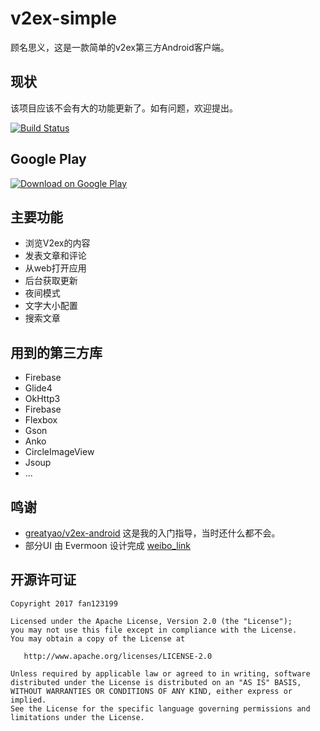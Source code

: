# v2ex-simple

顾名思义，这是一款简单的v2ex第三方Android客户端。

## 现状

该项目应该不会有大的功能更新了。如有问题，欢迎提出。


[![Build Status](https://travis-ci.org/fan123199/v2ex-simple.svg?branch=master)](https://travis-ci.org/fan123199/v2ex-simple)

## Google Play

[![Download on Google Play](http://developer.android.com/images/brand/en_generic_rgb_wo_45.png)](https://play.google.com/store/apps/details?id=im.fdx.v2ex)



## 主要功能

+ 浏览V2ex的内容
+ 发表文章和评论
+ 从web打开应用
+ 后台获取更新
+ 夜间模式
+ 文字大小配置
+ 搜索文章

## 用到的第三方库

+ Firebase
+ Glide4
+ OkHttp3
+ Firebase
+ Flexbox
+ Gson
+ Anko
+ CircleImageView
+ Jsoup
+ ...

## 鸣谢

+ [greatyao/v2ex-android](https://github.com/greatyao/v2ex-android/tree/master)
这是我的入门指导，当时还什么都不会。
+ 部分UI 由 Evermoon 设计完成 [weibo_link](http://weibo.com/evermoon30964)

## 开源许可证

    Copyright 2017 fan123199
    
    Licensed under the Apache License, Version 2.0 (the "License");
    you may not use this file except in compliance with the License.
    You may obtain a copy of the License at
    
       http://www.apache.org/licenses/LICENSE-2.0
    
    Unless required by applicable law or agreed to in writing, software
    distributed under the License is distributed on an "AS IS" BASIS,
    WITHOUT WARRANTIES OR CONDITIONS OF ANY KIND, either express or implied.
    See the License for the specific language governing permissions and
    limitations under the License.
